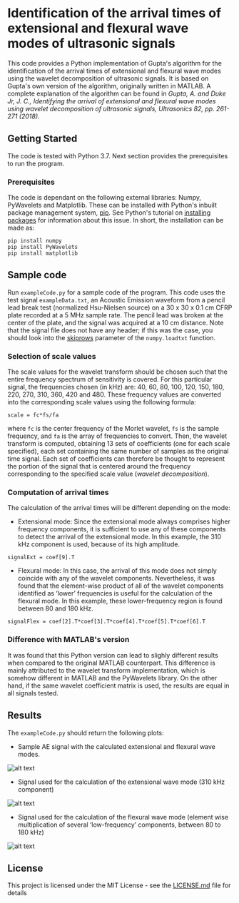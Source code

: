 # Identification of the arrival times of extensional and flexural wave modes of ultrasonic signals

This code provides a Python implementation of Gupta's algorithm for the identification of the arrival times of extensional and flexural wave modes using the wavelet decomposition of ultrasonic signals. It is based on Gupta's own version of the algorithm, originally written in MATLAB. A complete explanation of the algorithm can be found in *Gupta, A. and Duke Jr, J. C., Identifying the arrival of extensional and flexural wave modes using wavelet decomposition of ultrasonic signals, Ultrasonics 82, pp. 261-271 (2018).*

## Getting Started

The code is tested with Python 3.7. Next section provides the prerequisites to run the program.

### Prerequisites

The code is dependant on the following external libraries: Numpy, PyWavelets and Matplotlib. These can be installed with Python's inbuilt package management system, [pip](https://pip.pypa.io/en/stable/). See Python's tutorial on [installing packages](https://packaging.python.org/tutorials/installing-packages/#id17) for information about this issue. In short, the installation can be made as:

```
pip install numpy
pip install PyWavelets
pip install matplotlib
```

## Sample code

Run `exampleCode.py` for a sample code of the program. This code uses the test signal `exampleData.txt`, an Acoustic Emission waveform from a pencil lead break test (normalized Hsu-Nielsen source) on a 30 x 30 x 0.1 cm CFRP plate recorded at a 5 MHz sample rate. The pencil lead was broken at the center of the plate, and the signal was acquired at a 10 cm distance. Note that the signal file does not have any header; if this was the case, you should look into the [skiprows](https://docs.scipy.org/doc/numpy-1.15.0/reference/generated/numpy.loadtxt.html) parameter of the `numpy.loadtxt` function.

### Selection of scale values

The scale values for the wavelet transform should be chosen such that the entire frequency spectrum of sensitivity is covered. For this particular signal, the frequencies chosen (in kHz) are: 40, 60, 80, 100, 120, 150, 180, 220, 270, 310, 360, 420 and 480. These frequency values are converted into the corresponding scale values using the following formula:

```
scale = fc*fs/fa
```

where `fc` is the center frequency of the Morlet wavelet, `fs` is the sample frequency, and `fa` is the array of frequencies to convert.
Then, the wavelet transform is computed, obtaining 13 sets of coefficients (one for each scale specified), each set containing the same number of samples as the original time signal. Each set of coefficients can therefore be thought to represent the portion of the signal that is centered around the frequency corresponding to the specified scale value (*wavelet decomposition*).

### Computation of arrival times

The calculation of the arrival times will be different depending on the mode:

* Extensional mode: Since the extensional mode always comprises higher frequency components, it is sufficient to use any of these components to detect the arrival of the extensional mode. In this example, the 310 kHz component is used, because of its high amplitude.

```
signalExt = coef[9].T  
```

* Flexural mode: In this case, the arrival of this mode does not simply coincide with any of the wavelet components. Nevertheless, it was found that the element-wise product of all of the wavelet components identified as ‘lower’ frequencies is useful for the calculation of the flexural mode. In this example, these lower-frequency region is found between 80 and 180 kHz.

```
signalFlex = coef[2].T*coef[3].T*coef[4].T*coef[5].T*coef[6].T
```

### Difference with MATLAB's version

It was found that this Python version can lead to slighly different results when compared to the original MATLAB counterpart. This difference is mainly attributed to the wavelet transform implementation, which is somehow different in MATLAB and the PyWavelets library. On the other hand, if the same wavelet coefficient matrix is used, the results are equal in all signals tested.

## Results

The `exampleCode.py` should return the following plots:

- Sample AE signal with the calculated extensional and flexural wave modes.

![alt text](https://i.imgur.com/dJPUtlb.png)

- Signal used for the calculation of the extensional wave mode (310 kHz component)

![alt text](https://i.imgur.com/194yT7Q.png)

- Signal used for the calculation of the flexural wave mode (element wise multiplication of several ‘low-frequency’ components, between 80 to 180 kHz)

![alt text](https://i.imgur.com/q5GiHeh.png)

## License

This project is licensed under the MIT License - see the [LICENSE.md](LICENSE.md) file for details
